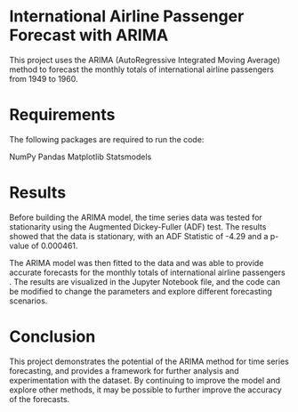 # International Airline Passenger Forecast with ARIMA
This project uses the ARIMA (AutoRegressive Integrated Moving Average) method to forecast the monthly totals of international airline passengers from 1949 to 1960. 

# Requirements
The following packages are required to run the code:

NumPy
Pandas
Matplotlib
Statsmodels

# Results
Before building the ARIMA model, the time series data was tested for stationarity using the Augmented Dickey-Fuller (ADF) test. The results showed that the data is stationary, with an ADF Statistic of -4.29 and a p-value of 0.000461.

The ARIMA model was then fitted to the data and was able to provide accurate forecasts for the monthly totals of international airline passengers . The results are visualized in the Jupyter Notebook file, and the code can be modified to change the parameters and explore different forecasting scenarios.

# Conclusion
This project demonstrates the potential of the ARIMA method for time series forecasting, and provides a framework for further analysis and experimentation with the dataset. By continuing to improve the model and explore other methods, it may be possible to further improve the accuracy of the forecasts.
